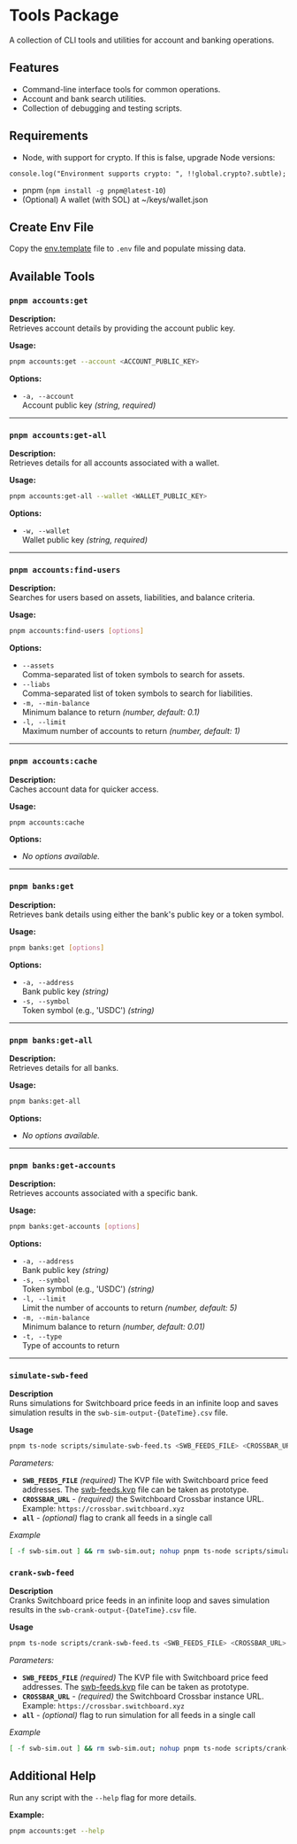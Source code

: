 # Tools Package

A collection of CLI tools and utilities for account and banking operations.

## Features

- Command-line interface tools for common operations.
- Account and bank search utilities.
- Collection of debugging and testing scripts.

## Requirements

- Node, with support for crypto. If this is false, upgrade Node versions:

```
console.log("Environment supports crypto: ", !!global.crypto?.subtle);
```

- pnpm (`npm install -g pnpm@latest-10`)
- (Optional) A wallet (with SOL) at ~/keys/wallet.json

## Create Env File
Copy the [env.template](env.template) file to `.env` file and populate missing data.

## Available Tools

### `pnpm accounts:get`

**Description:**  
Retrieves account details by providing the account public key.

**Usage:**

```bash
pnpm accounts:get --account <ACCOUNT_PUBLIC_KEY>
```

**Options:**

- `-a, --account`  
  Account public key _(string, required)_

---

### `pnpm accounts:get-all`

**Description:**  
Retrieves details for all accounts associated with a wallet.

**Usage:**

```bash
pnpm accounts:get-all --wallet <WALLET_PUBLIC_KEY>
```

**Options:**

- `-w, --wallet`  
  Wallet public key _(string, required)_

---

### `pnpm accounts:find-users`

**Description:**  
Searches for users based on assets, liabilities, and balance criteria.

**Usage:**

```bash
pnpm accounts:find-users [options]
```

**Options:**

- `--assets`  
  Comma-separated list of token symbols to search for assets.
- `--liabs`  
  Comma-separated list of token symbols to search for liabilities.
- `-m, --min-balance`  
  Minimum balance to return _(number, default: 0.1)_
- `-l, --limit`  
  Maximum number of accounts to return _(number, default: 1)_

---

### `pnpm accounts:cache`

**Description:**  
Caches account data for quicker access.

**Usage:**

```bash
pnpm accounts:cache
```

**Options:**

- _No options available._

---

### `pnpm banks:get`

**Description:**  
Retrieves bank details using either the bank's public key or a token symbol.

**Usage:**

```bash
pnpm banks:get [options]
```

**Options:**

- `-a, --address`  
  Bank public key _(string)_
- `-s, --symbol`  
  Token symbol (e.g., 'USDC') _(string)_

---

### `pnpm banks:get-all`

**Description:**  
Retrieves details for all banks.

**Usage:**

```bash
pnpm banks:get-all
```

**Options:**

- _No options available._

---

### `pnpm banks:get-accounts`

**Description:**  
Retrieves accounts associated with a specific bank.

**Usage:**

```bash
pnpm banks:get-accounts [options]
```

**Options:**

- `-a, --address`  
  Bank public key _(string)_
- `-s, --symbol`  
  Token symbol (e.g., 'USDC') _(string)_
- `-l, --limit`  
  Limit the number of accounts to return _(number, default: 5)_
- `-m, --min-balance`  
  Minimum balance to return _(number, default: 0.01)_
- `-t, --type`  
  Type of accounts to return

---

### `simulate-swb-feed`
**Description**  
Runs simulations for Switchboard price feeds in an infinite loop and saves simulation results in the `swb-sim-output-{DateTime}.csv` file.

**Usage**
```bash
pnpm ts-node scripts/simulate-swb-feed.ts <SWB_FEEDS_FILE> <CROSSBAR_URL> [all]
```
*Parameters:*
- **`SWB_FEEDS_FILE`** *(required)* The KVP file with Switchboard price feed addresses. The [swb-feeds.kvp](data/swb-feeds.kvp) file can be taken as prototype.
- **`CROSSBAR_URL`** - *(required)* the Switchboard Crossbar instance URL. Example: `https://crossbar.switchboard.xyz`
- **`all`** - *(optional)* flag to crank all feeds in a single call

*Example*
```bash
[ -f swb-sim.out ] && rm swb-sim.out; nohup pnpm ts-node scripts/simulate-swb-feed.ts data/swb-feeds.kvp https://internal-crossbar.stage.mrgn.app > swb-sim.out 2>&1 &
```

### `crank-swb-feed`
**Description**  
Cranks Switchboard price feeds in an infinite loop and saves simulation results in the `swb-crank-output-{DateTime}.csv` file.

**Usage**
```bash
pnpm ts-node scripts/crank-swb-feed.ts <SWB_FEEDS_FILE> <CROSSBAR_URL> [all]
```
*Parameters:*
- **`SWB_FEEDS_FILE`** *(required)* The KVP file with Switchboard price feed addresses. The [swb-feeds.kvp](data/swb-feeds.kvp) file can be taken as prototype.
- **`CROSSBAR_URL`** - *(required)* the Switchboard Crossbar instance URL. Example: `https://crossbar.switchboard.xyz`
- **`all`** - *(optional)* flag to run simulation for all feeds in a single call

*Example*
```bash
[ -f swb-sim.out ] && rm swb-sim.out; nohup pnpm ts-node scripts/crank-swb-feed.ts data/swb-feeds.kvp https://internal-crossbar.stage.mrgn.app > swb-sim.out 2>&1 &
```

## Additional Help

Run any script with the `--help` flag for more details.

**Example:**

```bash
pnpm accounts:get --help
```
